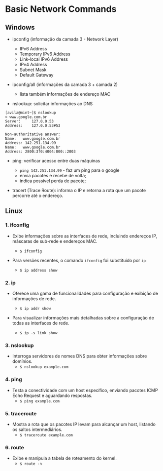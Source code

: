 # Basic Network Commands
## Windows
- ipconfig (informação da camada 3 - Network Layer)
	- IPv6 Address
	- Temporary IPv6 Address
	- Link-local IPv6 Address
	- IPv4 Address
	- Subnet Mask
	- Default Gateway

- ipconfig/all (informações da camada 3 + camada 2)
	- lista também informações de endereço MAC

- nslookup: solicitar informações ao DNS
```
[avila@mint~]$ nslookup
> www.google.com.br
Server:		127.0.0.53
Address:	127.0.0.53#53

Non-authoritative answer:
Name:	www.google.com.br
Address: 142.251.134.99
Name:	www.google.com.br
Address: 2800:3f0:4004:800::2003
```

- ping: verificar acesso entre duas máquinas
	- `ping 142.251.134.99` - faz um ping para o google
	- envia pacotes e recebe de volta;
	- indica possível perda de pacote;

- tracert (Trace Route): informa o IP e retorna a rota que um pacote percorre até o endereço.
  
## Linux
### 1. ifconfig
- Exibe informações sobre as interfaces de rede, incluindo endereços IP, máscaras de sub-rede e endereços MAC. 
	- `$ ifconfig`

- Para versões recentes, o comando `ifconfig` foi substituído por `ip` 
	- `$ ip address show`
### 2. ip
- Oferece uma gama de funcionalidades para configuração e exibição de informações de rede.
	- `$ ip addr show`

- Para visualizar informações mais detalhadas sobre a configuração de todas as interfaces de rede.
	- `$ ip -s link show`
### 3. nslookup
- Interroga servidores de nomes DNS para obter informações sobre domínios.
	- `$ nslookup example.com`
### 4. ping

- Testa a conectividade com um host específico, enviando pacotes ICMP Echo Request e aguardando respostas.
	- `$ ping example.com`
### 5. traceroute

- Mostra a rota que os pacotes IP levam para alcançar um host, listando os saltos intermediários.
	- `$ traceroute example.com`
### 6. route

- Exibe e manipula a tabela de roteamento do kernel.
	- `$ route -n`

